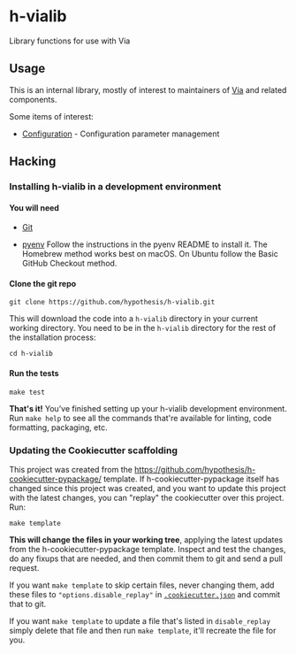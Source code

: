 # h-vialib

Library functions for use with Via

Usage
-----

This is an internal library, mostly of interest to maintainers of 
[Via](https://github.com/hypothesis/via3) and related components.

Some items of interest:

 * [Configuration](src/h_vialib/configuration.py) - Configuration parameter management

Hacking
-------

### Installing h-vialib in a development environment

#### You will need

* [Git](https://git-scm.com/)

* [pyenv](https://github.com/pyenv/pyenv)
  Follow the instructions in the pyenv README to install it.
  The Homebrew method works best on macOS.
  On Ubuntu follow the Basic GitHub Checkout method.

#### Clone the git repo

```terminal
git clone https://github.com/hypothesis/h-vialib.git
```

This will download the code into a `h-vialib` directory
in your current working directory. You need to be in the
`h-vialib` directory for the rest of the installation
process:

```terminal
cd h-vialib
```

#### Run the tests

```terminal
make test
```

**That's it!** You’ve finished setting up your h-vialib
development environment. Run `make help` to see all the commands that're
available for linting, code formatting, packaging, etc.

### Updating the Cookiecutter scaffolding

This project was created from the
https://github.com/hypothesis/h-cookiecutter-pypackage/ template.
If h-cookiecutter-pypackage itself has changed since this project was created, and
you want to update this project with the latest changes, you can "replay" the
cookiecutter over this project. Run:

```terminal
make template
```

**This will change the files in your working tree**, applying the latest
updates from the h-cookiecutter-pypackage template. Inspect and test the
changes, do any fixups that are needed, and then commit them to git and send a
pull request.

If you want `make template` to skip certain files, never changing them, add
these files to `"options.disable_replay"` in
[`.cookiecutter.json`](.cookiecutter.json) and commit that to git.

If you want `make template` to update a file that's listed in `disable_replay`
simply delete that file and then run `make template`, it'll recreate the file
for you.
